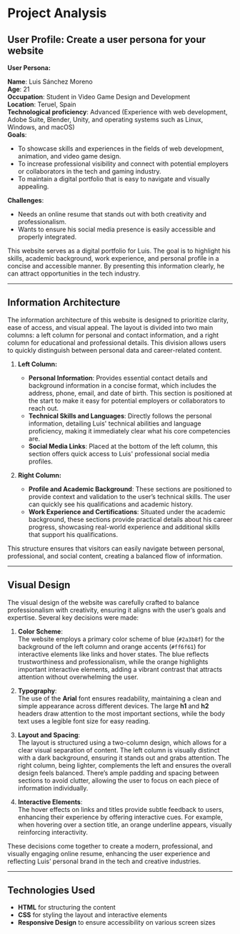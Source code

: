 # Project Analysis

## User Profile: Create a user persona for your website

**User Persona:**

**Name**: Luis Sánchez Moreno  
**Age**: 21  
**Occupation**: Student in Video Game Design and Development  
**Location**: Teruel, Spain  
**Technological proficiency**: Advanced (Experience with web development, Adobe Suite, Blender, Unity, and operating systems such as Linux, Windows, and macOS)  
**Goals**:  
- To showcase skills and experiences in the fields of web development, animation, and video game design.
- To increase professional visibility and connect with potential employers or collaborators in the tech and gaming industry.
- To maintain a digital portfolio that is easy to navigate and visually appealing.

**Challenges**:  
- Needs an online resume that stands out with both creativity and professionalism.
- Wants to ensure his social media presence is easily accessible and properly integrated.
  
This website serves as a digital portfolio for Luis. The goal is to highlight his skills, academic background, work experience, and personal profile in a concise and accessible manner. By presenting this information clearly, he can attract opportunities in the tech industry.

---

## Information Architecture

The information architecture of this website is designed to prioritize clarity, ease of access, and visual appeal. The layout is divided into two main columns: a left column for personal and contact information, and a right column for educational and professional details. This division allows users to quickly distinguish between personal data and career-related content.

1. **Left Column:**
   - **Personal Information**: Provides essential contact details and background information in a concise format, which includes the address, phone, email, and date of birth. This section is positioned at the start to make it easy for potential employers or collaborators to reach out.
   - **Technical Skills and Languages**: Directly follows the personal information, detailing Luis' technical abilities and language proficiency, making it immediately clear what his core competencies are.
   - **Social Media Links**: Placed at the bottom of the left column, this section offers quick access to Luis' professional social media profiles.

2. **Right Column:**
   - **Profile and Academic Background**: These sections are positioned to provide context and validation to the user’s technical skills. The user can quickly see his qualifications and academic history.
   - **Work Experience and Certifications**: Situated under the academic background, these sections provide practical details about his career progress, showcasing real-world experience and additional skills that support his qualifications.
   
This structure ensures that visitors can easily navigate between personal, professional, and social content, creating a balanced flow of information.

---

## Visual Design

The visual design of the website was carefully crafted to balance professionalism with creativity, ensuring it aligns with the user’s goals and expertise. Several key decisions were made:

1. **Color Scheme**:  
   The website employs a primary color scheme of blue (`#2a3b8f`) for the background of the left column and orange accents (`#ff6f61`) for interactive elements like links and hover states. The blue reflects trustworthiness and professionalism, while the orange highlights important interactive elements, adding a vibrant contrast that attracts attention without overwhelming the user.

2. **Typography**:  
   The use of the **Arial** font ensures readability, maintaining a clean and simple appearance across different devices. The large **h1** and **h2** headers draw attention to the most important sections, while the body text uses a legible font size for easy reading.

3. **Layout and Spacing**:  
   The layout is structured using a two-column design, which allows for a clear visual separation of content. The left column is visually distinct with a dark background, ensuring it stands out and grabs attention. The right column, being lighter, complements the left and ensures the overall design feels balanced. There’s ample padding and spacing between sections to avoid clutter, allowing the user to focus on each piece of information individually.

4. **Interactive Elements**:  
   The hover effects on links and titles provide subtle feedback to users, enhancing their experience by offering interactive cues. For example, when hovering over a section title, an orange underline appears, visually reinforcing interactivity.

These decisions come together to create a modern, professional, and visually engaging online resume, enhancing the user experience and reflecting Luis’ personal brand in the tech and creative industries.

---

## Technologies Used

- **HTML** for structuring the content
- **CSS** for styling the layout and interactive elements
- **Responsive Design** to ensure accessibility on various screen sizes
